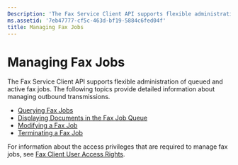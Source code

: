 ```yaml
---
Description: 'The Fax Service Client API supports flexible administration of queued and active fax jobs.'
ms.assetid: '7eb47777-cf5c-463d-bf19-5884c6fed04f'
title: Managing Fax Jobs
---
```


# Managing Fax Jobs

The Fax Service Client API supports flexible administration of queued and active fax jobs. The following topics provide detailed information about managing outbound transmissions.

-   [Querying Fax Jobs](-mfax-querying-fax-jobs.md)
-   [Displaying Documents in the Fax Job Queue](-mfax-displaying-documents-in-the-fax-job-queue.md)
-   [Modifying a Fax Job](-mfax-modifying-a-fax-job.md)
-   [Terminating a Fax Job](-mfax-terminating-a-fax-job.md)

For information about the access privileges that are required to manage fax jobs, see [Fax Client User Access Rights](-mfax-fax-client-user-access-rights.md).

 

 



